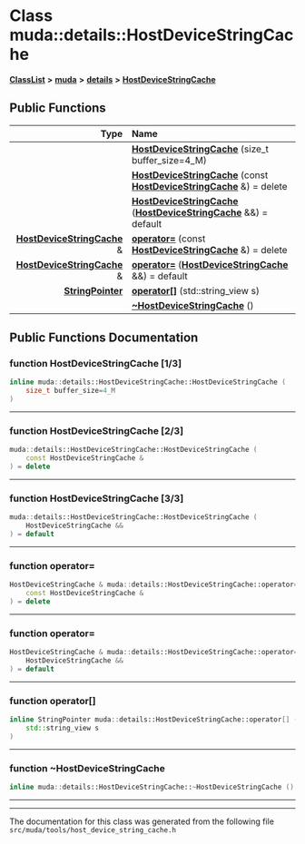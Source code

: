 

# Class muda::details::HostDeviceStringCache



[**ClassList**](annotated.md) **>** [**muda**](namespacemuda.md) **>** [**details**](namespacemuda_1_1details.md) **>** [**HostDeviceStringCache**](classmuda_1_1details_1_1_host_device_string_cache.md)










































## Public Functions

| Type | Name |
| ---: | :--- |
|   | [**HostDeviceStringCache**](#function-hostdevicestringcache-13) (size\_t buffer\_size=4\_M) <br> |
|   | [**HostDeviceStringCache**](#function-hostdevicestringcache-23) (const [**HostDeviceStringCache**](classmuda_1_1details_1_1_host_device_string_cache.md) &) = delete<br> |
|   | [**HostDeviceStringCache**](#function-hostdevicestringcache-33) ([**HostDeviceStringCache**](classmuda_1_1details_1_1_host_device_string_cache.md) &&) = default<br> |
|  [**HostDeviceStringCache**](classmuda_1_1details_1_1_host_device_string_cache.md) & | [**operator=**](#function-operator) (const [**HostDeviceStringCache**](classmuda_1_1details_1_1_host_device_string_cache.md) &) = delete<br> |
|  [**HostDeviceStringCache**](classmuda_1_1details_1_1_host_device_string_cache.md) & | [**operator=**](#function-operator_1) ([**HostDeviceStringCache**](classmuda_1_1details_1_1_host_device_string_cache.md) &&) = default<br> |
|  [**StringPointer**](classmuda_1_1details_1_1_string_pointer.md) | [**operator[]**](#function-operator_2) (std::string\_view s) <br> |
|   | [**~HostDeviceStringCache**](#function-hostdevicestringcache) () <br> |




























## Public Functions Documentation




### function HostDeviceStringCache [1/3]

```C++
inline muda::details::HostDeviceStringCache::HostDeviceStringCache (
    size_t buffer_size=4_M
) 
```




<hr>



### function HostDeviceStringCache [2/3]

```C++
muda::details::HostDeviceStringCache::HostDeviceStringCache (
    const HostDeviceStringCache &
) = delete
```




<hr>



### function HostDeviceStringCache [3/3]

```C++
muda::details::HostDeviceStringCache::HostDeviceStringCache (
    HostDeviceStringCache &&
) = default
```




<hr>



### function operator= 

```C++
HostDeviceStringCache & muda::details::HostDeviceStringCache::operator= (
    const HostDeviceStringCache &
) = delete
```




<hr>



### function operator= 

```C++
HostDeviceStringCache & muda::details::HostDeviceStringCache::operator= (
    HostDeviceStringCache &&
) = default
```




<hr>



### function operator[] 

```C++
inline StringPointer muda::details::HostDeviceStringCache::operator[] (
    std::string_view s
) 
```




<hr>



### function ~HostDeviceStringCache 

```C++
inline muda::details::HostDeviceStringCache::~HostDeviceStringCache () 
```




<hr>

------------------------------
The documentation for this class was generated from the following file `src/muda/tools/host_device_string_cache.h`


